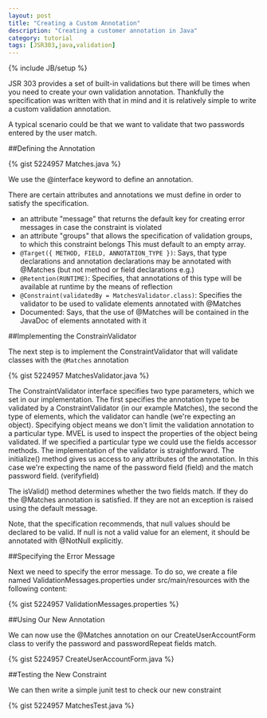 ```yaml
---
layout: post
title: "Creating a Custom Annotation"
description: "Creating a customer annotation in Java"
category: tutorial 
tags: [JSR303,java,validation]
---
```

{% include JB/setup %}

JSR 303 provides a set of built-in validations but there will be times when you need to create your own validation annotation. Thankfully the specification was written with that in mind and it is relatively simple to write a custom validation annotation.


A typical scenario could be that we want to validate that two passwords entered by the user match.

##Defining the Annotation

{% gist 5224957 Matches.java %}

We use the @interface keyword to define an annotation. 

There are certain attributes and annotations we must define in order to satisfy the specification.
 + an attribute "message" that returns the default key for creating error messages in case the constraint is violated
 + an attribute "groups" that allows the specification of validation groups, to which this constraint belongs This must default to an empty array.
 + <code>@Target({ METHOD, FIELD, ANNOTATION_TYPE })</code>: Says, that type declarations and annotation declarations may be annotated with @Matches (but not method or field declarations e.g.)
 + <code>@Retention(RUNTIME)</code>: Specifies, that annotations of this type will be available at runtime by the means of reflection
 + <code>@Constraint(validatedBy = MatchesValidator.class)</code>: Specifies the validator to be used to validate elements annotated with @Matches
 + Documented: Says, that the use of @Matches will be contained in the JavaDoc of elements annotated with it
 
##Implementing the ConstrainValidator
 
The next step is to implement the ConstraintValidator that will validate classes with the <code>@Matches</code> annotation

{% gist 5224957 MatchesValidator.java %}

The ConstraintValidator interface specifies two type parameters, which we set in our implementation. The first specifies the annotation type to be validated by a ConstraintValidator (in our example Matches), the second the type of elements, which the validator can handle (we're expecting an object). Specifying object means we don't limit the validation annotation to a particular type. MVEL is used to inspect the properties of the object being validated. If we specified a particular type we could use the fields accessor methods.
The implementation of the validator is straightforward. The initialize() method gives us access to any attributes of the annotation. In this case we're expecting the name of the password field (field) and the match password field. (verifyfield)

The isValid() method determines whether the two fields match. If they do the @Matches annotation is satisfied. If they are not an exception is raised using the default message.

Note, that the specification recommends, that null values should be declared to be valid. If null is not a valid value for an element, it should be annotated with @NotNull explicitly.

##Specifying the Error Message

Next we need to specify the error message. To do so, we create a file named ValidationMessages.properties under src/main/resources with the following content:

{% gist 5224957 ValidationMessages.properties %} 

##Using Our New Annotation

We can now use the @Matches annotation on our CreateUserAccountForm class to verify the password and passwordRepeat fields match.

{% gist 5224957 CreateUserAccountForm.java %}

##Testing the New Constraint
 
We can then write a simple junit test to check our new constraint

{% gist 5224957 MatchesTest.java %}